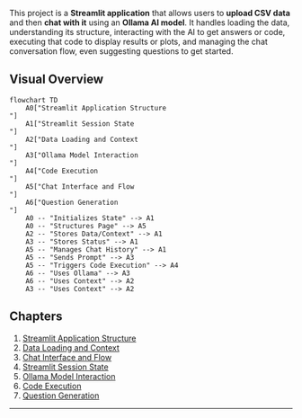 This project is a **Streamlit application** that allows users to **upload CSV data** and then **chat with it** using an **Ollama AI model**.
It handles loading the data, understanding its structure, interacting with the AI to get answers or code, executing that code to display results or plots, and managing the chat conversation flow, even suggesting questions to get started.


## Visual Overview

```mermaid
flowchart TD
    A0["Streamlit Application Structure
"]
    A1["Streamlit Session State
"]
    A2["Data Loading and Context
"]
    A3["Ollama Model Interaction
"]
    A4["Code Execution
"]
    A5["Chat Interface and Flow
"]
    A6["Question Generation
"]
    A0 -- "Initializes State" --> A1
    A0 -- "Structures Page" --> A5
    A2 -- "Stores Data/Context" --> A1
    A3 -- "Stores Status" --> A1
    A5 -- "Manages Chat History" --> A1
    A5 -- "Sends Prompt" --> A3
    A5 -- "Triggers Code Execution" --> A4
    A6 -- "Uses Ollama" --> A3
    A6 -- "Uses Context" --> A2
    A3 -- "Uses Context" --> A2
```

## Chapters

1. [Streamlit Application Structure
](.tutorial/01_streamlit_application_structure_.md)
2. [Data Loading and Context
](.tutorial/02_data_loading_and_context_.md)
3. [Chat Interface and Flow
](.tutorial/03_chat_interface_and_flow_.md)
4. [Streamlit Session State
](.tutorial/04_streamlit_session_state_.md)
5. [Ollama Model Interaction
](.tutorial/05_ollama_model_interaction_.md)
6. [Code Execution
](.tutorial/06_code_execution_.md)
7. [Question Generation
](.tutorial/07_question_generation_.md)

---
